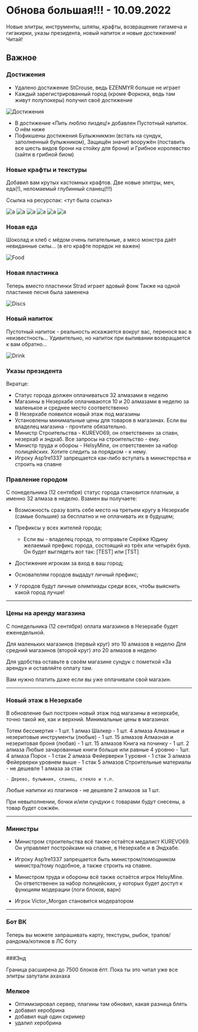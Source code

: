 # Обнова большая!!! - 10.09.2022

Новые элитры, инструменты, шляпы, крафты, возвращение гигамеча и гигакирки, указы президента, новый напиток и новые достижения! Читай!

## Важное
### Достижения

- Удалено достижение StCrouse, ведь EZENMYR больше не играет
- Каждый зарегистрированный город (кроме Форкока, ведь там живут полупокеры) получил своё достижение

![Достижения](/assets/updates/archive/10_09_2022/achivki.jpg)

- В достижение «Пить люблю пиздец!» добавлен Пустотный напиток. О нём ниже
- Пофикшены достижения Булыжникмэн (встать на сундук, заполненный булыжником), Защищён значит вооружён (поставить все шесть видов брони на стойку для брони) и Грибное королевство (зайти в грибной биом)

### Новые крафты и текстуры

Добавил вам крутых кастомных крафтов. Две новые элитры, меч, еда(!), неломаемый глубинный сланец(!!!)

Ссылка на ресурспак: <тут была ссылка>

![a](/assets/updates/archive/10_09_2022/elytra.jpg)
![a](/assets/updates/archive/10_09_2022/flower_armor.jpg)
![a](/assets/updates/archive/10_09_2022/golden_elytra.jpg)
![a](/assets/updates/archive/10_09_2022/giga_pickaxe.jpg)
![a](/assets/updates/archive/10_09_2022/giga_sword.jpg)
![a](/assets/updates/archive/10_09_2022/stone.jpg)

### Новая еда

Шоколад и хлеб с мёдом очень питательные, а мясо монстра даёт невиданные силы… (в его крафте порядок не важен)

![Food](/assets/updates/archive/10_09_2022/food.jpg)

### Новая пластинка
Теперь вместо пластинки Strad играет адовый фонк
Также на одной пластинке песня была заменена

![Discs](/assets/updates/archive/10_09_2022/discs.jpg)

### Новый напиток
Пустотный напиток - реальность искажается вокруг вас, перенося вас в неизвестность… Удивительно, но напиток при выпивании возвращается к вам обратно…

![Drink](/assets/updates/archive/10_09_2022/drink.jpg)

### Указы президента

Вкратце:

- Статус города должен оплачиваться 32 алмазами в неделю
- Магазины в Незерхабе оплачиваются 10 и 20 алмазами в неделю за маленькое и среднее место соответственно
- В Незерхабе появился новый этаж под магазины
- Установлены минимальные цены для товаров в магазинах. Если вы владелец магазина - прочтите обязательно.
- Министр Строительства - KUREVO69, он ответственен за спавн, незерхаб и эндхаб. Все запросы на строительство - ему.
- Министр труда и обороы - HelsyMine, он ответственен за набор полицейских. Хотите следить за порядком - к нему.
- Игроку Asp1re1337 запрещается как-либо вступать в министерства и строить на спавне

### Правление городом

С понедельника (12 сентября) статус города становится платным, а именно 32 алмаза в неделю. Взамен вы получаете:

- Возможность сразу взять себе место на третьем кругу в Незерхабе (самые большие) за бесплатно и не оплачивать их в будущем;

- Префиксы у всех жителей города;

    - Если вы - владелец города, то отправьте Серёже Юдину желаемый префикс города, состоящий из трёх или четырёх букв. Он будет выглядеть вот так: [TEST] или [TST]

- Достижение игрокам за вход в ваш город;

- Основателям городов выдадут личный префикс;

- У городов будут личные олимпиады среди всех, чтобы выяснить какой город лучше!

***

### Цены на аренду магазина

С понедельника (12 сентября) оплата магазинов в Незерхабе будет еженедельной.

Для маленьких магазинов (первый круг) это 10 алмазов в неделю
Для средний магазинов (второй круг) это 20 алмазов в неделю

Для удобства оставьте в своём магазине сундук с пометкой «За аренду» и оставляйте оплату там.

Вам нужно платить даже если вы уже оплачивали свой магазин.

***

### Новый этаж в Незерхабе

В обновление был построен новый этаж под магазины в незерхабе, точно такой же, как и верхний.
Минимальные цены в магазинах

Тотем бессмертия - 1 шт. 1 алмаз
Шалкер - 1 шт. 4 алмаза
Алмазные и незеритовые инструменты (любые) - 1 шт. 15 алмазов
Алмазная и незеритовая броня (любая) - 1 шт. 15 алмазов
Книга на починку - 1 шт. 2 алмаза
Любые зачарованные книги больше или равные 4 уровню - 1шт. 4 алмаза
Порох - 1 стак 2 алмаза
Фейерверки 1 уровня - 1 стак 3 алмаза
Фейерверки уровнем выше - 1 стак 5 алмазов
Строительные материалы - не дешевле 1 алмаза за стак

    - Дерево, булыжник, сланец, стекло и т.п.

Любые напитки из плагинов - не дешевле 2 алмазов за 1 шт.

При невыполнении, бочки и/или сундуки с товарами будут снесены, а товар будет сожжён.

***

### Министры

- Министром строительства всё также остаётся медалист KUREVO69.
Он управляет постройками на спавне, в Незерхабе и в Эндхабе.

- Игроку Asp1re1337 запрещается быть министром/помощником министра/тому подобное, а также строить на спавне.

- Министром труда и обороны всё также остаётся игрок HelsyMine. Он ответственен за набор полицейских, у которых будет доступ к функциям модерации (логи блоков, варн)

- Игрок Victor_Morgan становится модератором

***

### Бот ВК

Теперь вы можете запрашивать карту, текстуры, рыбок, трапов/рандома/котиков в ЛС боту

***

###Энд

Граница расширена до 7500 блоков ёпт. Пока ты это читал уже все элитры залутали ахахаха

### Мелкое

- Оптимизировал сервер, плагины там обновил, какая разница блять
- добавил херобрина
- добавил ещё один скример
- удалил херобрина